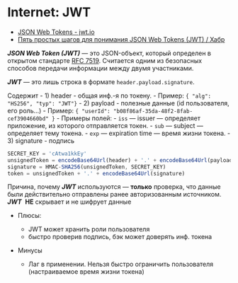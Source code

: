 # Internet: JWT

- [JSON Web Tokens - jwt.io](https://jwt.io/)
- [Пять простых шагов для понимания JSON Web Tokens (JWT) / Хабр](https://habr.com/ru/articles/340146/)

***JSON Web Token (JWT)*** — это JSON-объект, который определен в открытом стандарте [RFC 7519](https://tools.ietf.org/html/rfc7519). Считается одним из безопасных способов передачи информации между двумя участниками.

***JWT*** — это лишь строка в формате `header.payload.signature`.

Содержит
	- 1) header - общая инф.-я по токену.
		- Пример: `{ "alg": "HS256", "typ": "JWT"}`
	- 2) payload - полезные данные (id пользователя, его роль...)
		- Пример: `{ "userId": "b08f86af-35da-48f2-8fab-cef3904660bd" }`
		- Примеры полей:
			- `iss` — issuer — определяет приложение, из которого отправляется токен.
			- `sub` — subject — определяет тему токена.
			- `exp` — expiration time — время жизни токена.
	- 3) signature - подпись

```js
SECRET_KEY = 'cAtwa1kkEy'
unsignedToken = encodeBase64Url(header) + '.' + encodeBase64Url(payload)
signature = HMAC-SHA256(unsignedToken, SECRET_KEY)
token = unsignedToken + '.' + encodeBase64Url(signature)
```

Причина, почему ***JWT*** используются — **только** проверка, что данные были действительно отправлены ранее авторизованным источником. ***JWT***  **НЕ** скрывает и не шифрует данные

- Плюсы:
	- JWT может хранить роли пользователя
	- быстро проверив подпись, бэк может доверять инф. токена

- Минусы
	- Лаг в применении. Нельзя быстро ограничить пользователя (настраиваемое время жизни токена)